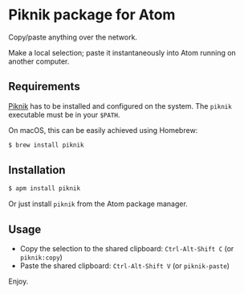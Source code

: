 # Piknik package for Atom

Copy/paste anything over the network.

Make a local selection; paste it instantaneously into Atom running on another computer.

## Requirements

[Piknik](https://github.com/jedisct1/piknik) has to be installed and configured on the system.
The `piknik` executable must be in your `$PATH`.

On macOS, this can be easily achieved using Homebrew:
```sh
$ brew install piknik
```

## Installation

```sh
$ apm install piknik
```

Or just install `piknik` from the Atom package manager.

## Usage

* Copy the selection to the shared clipboard: `Ctrl-Alt-Shift C` (or `piknik:copy`)
* Paste the shared clipboard: `Ctrl-Alt-Shift V` (or `piknik-paste`)

Enjoy.
